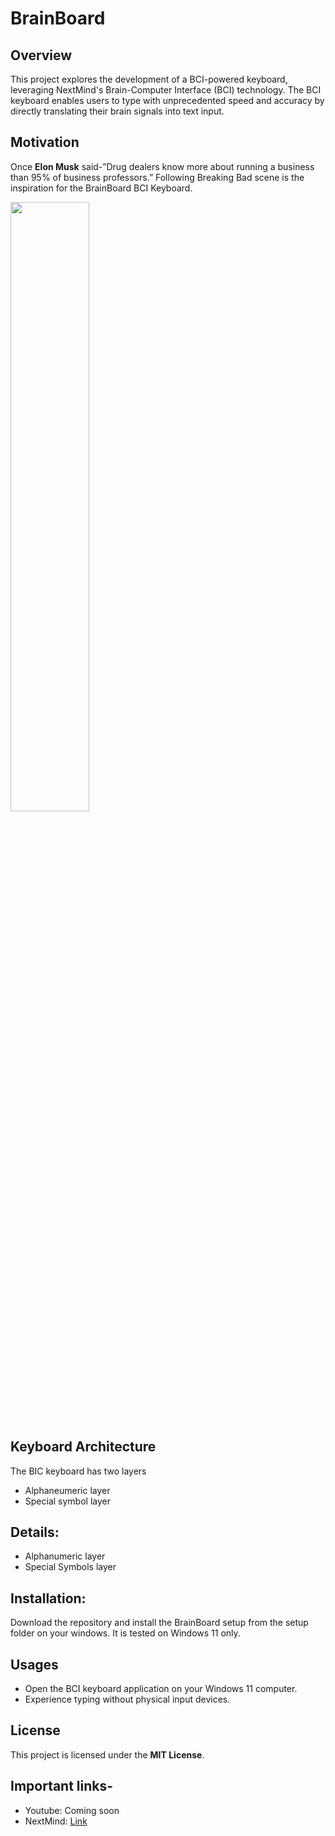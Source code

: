 # BrainBoard

## Overview
This project explores the development of a BCI-powered keyboard, leveraging NextMind's Brain-Computer Interface (BCI) technology. The BCI keyboard enables users to type with unprecedented speed and accuracy by directly translating their brain signals into text input.

##  Motivation
Once __Elon Musk__ said-”Drug dealers know more about running a business than 95% of business professors.” Following Breaking Bad scene is the inspiration for the BrainBoard BCI Keyboard.

<img src="https://github.com/solothinker/BrainBoard/blob/main/Data/gifFile.gif" width="50%" height="50%"/>

## Keyboard Architecture
The BIC keyboard has two layers 
- Alphaneumeric layer
- Special symbol layer

## Details:
- Alphanumeric layer
- Special Symbols layer

## Installation:
Download the repository and install the BrainBoard setup from the setup folder on your windows. It is tested on Windows 11 only.

## Usages
- Open the BCI keyboard application on your Windows 11 computer.
- Experience typing without physical input devices.

## License
This project is licensed under the __MIT License__.

## Important links-
- Youtube: Coming soon
- NextMind: [Link](https://github.com/Snapchat/NextMind)


